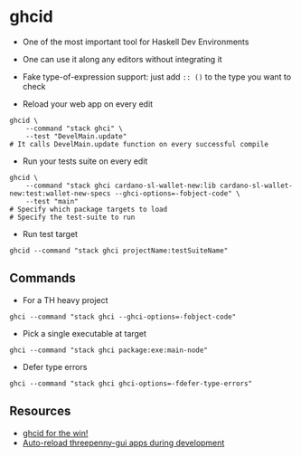 # ghcid

* One of the most important tool for Haskell Dev Environments
* One can use it along any editors without integrating it

* Fake type-of-expression support: just add `:: ()` to the type you want to check
* Reload your web app on every edit
```
ghcid \
    --command "stack ghci" \
    --test "DevelMain.update"
# It calls DevelMain.update function on every successful compile
```
* Run your tests suite on every edit
```
ghcid \
    --command "stack ghci cardano-sl-wallet-new:lib cardano-sl-wallet-new:test:wallet-new-specs --ghci-options=-fobject-code" \
    --test "main"
# Specify which package targets to load
# Specify the test-suite to run
```
* Run test target
```
ghcid --command "stack ghci projectName:testSuiteName"
```


## Commands

* For a TH heavy project
```
ghci --command "stack ghci --ghci-options=-fobject-code"
```
* Pick a single executable at target
```
ghci --command "stack ghci package:exe:main-node"
```
* Defer type errors
```
ghci --command "stack ghci ghci-options=-fdefer-type-errors"
```

## Resources

* [ghcid for the win!](http://www.parsonsmatt.org/2018/05/19/ghcid_for_the_win.html)
* [Auto-reload threepenny-gui apps during development](https://binarin.ru/post/auto-reload-threepenny-gui/)
